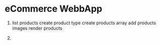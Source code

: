 # eCommerce WebbApp

1. list products
   create product type
   create products array
   add products images
   render products

2.
